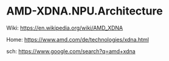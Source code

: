 # AMD-XDNA.NPU.Architecture
Wiki: https://en.wikipedia.org/wiki/AMD_XDNA

Home: https://www.amd.com/de/technologies/xdna.html

sch: https://www.google.com/search?q=amd+xdna
